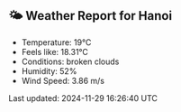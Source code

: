 <!-- WEATHER-START -->
## 🌤 Weather Report for Hanoi

- Temperature: 19°C
- Feels like: 18.31°C
- Conditions: broken clouds
- Humidity: 52%
- Wind Speed: 3.86 m/s

Last updated: 2024-11-29 16:26:40 UTC
<!-- WEATHER-END -->
